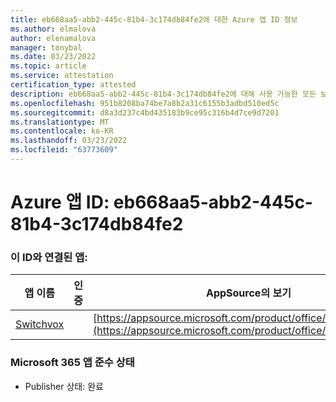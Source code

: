 ```yaml
---
title: eb668aa5-abb2-445c-81b4-3c174db84fe2에 대한 Azure 앱 ID 정보
ms.author: elmalova
author: elenamalova
manager: tonybal
ms.date: 03/23/2022
ms.topic: article
ms.service: attestation
certification_type: attested
description: eb668aa5-abb2-445c-81b4-3c174db84fe2에 대해 사용 가능한 모든 보안 및 규정 준수 정보입니다.
ms.openlocfilehash: 951b8208ba74be7a8b2a31c6155b3adbd510ed5c
ms.sourcegitcommit: d8a3d237c4bd435183b9ce95c316b4d7ce9d7201
ms.translationtype: MT
ms.contentlocale: ko-KR
ms.lasthandoff: 03/23/2022
ms.locfileid: "63773609"
---
```

# <a name="azure-app-id-eb668aa5-abb2-445c-81b4-3c174db84fe2"></a>Azure 앱 ID: eb668aa5-abb2-445c-81b4-3c174db84fe2


### <a name="apps-associated-with-this-id"></a>이 ID와 연결된 앱:
| **앱 이름** | **인증** | **AppSource의 보기** |
|--------------|---------------|-----------------------|
| [Switchvox](../forward/WA200001535.md) |  | [https://appsource.microsoft.com/product/office/WA200001535](https://appsource.microsoft.com/product/office/WA200001535) |

### <a name="microsoft-365-app-compliance-status"></a>Microsoft 365 앱 준수 상태
- Publisher 상태: 완료
